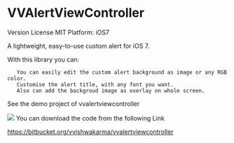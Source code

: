 VVAlertViewController
=====================

Version License  MIT Platform: iOS7

A lightweight, easy-to-use custom alert for iOS 7.


With this library you can:

       You can easily edit the custom alert background as image or any RGB color.
       Customise the alert title, with any font you want.
       Also can add the backgroud image as overlay on whole screen.
       
       
 See the demo project of vvalertviewcontroller


![](screen.png)
You can download the code from the following Link

 https://bitbucket.org/vvishwakarma/vvalertviewcontroller
   
